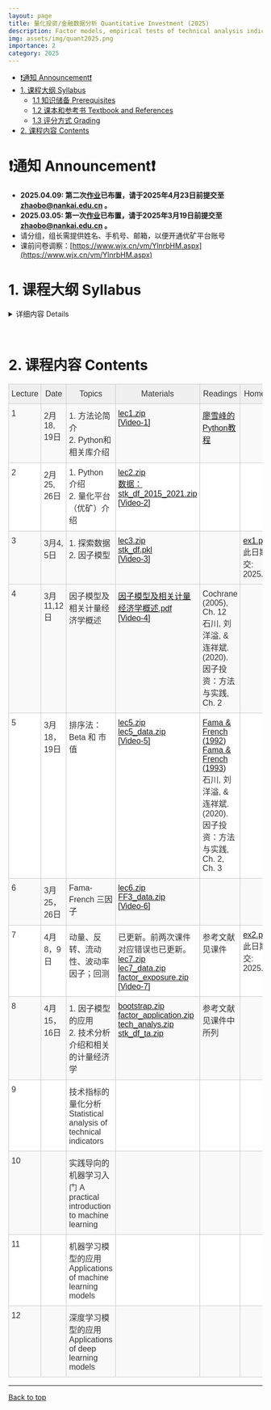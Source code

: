 ```yaml
---
layout: page
title: 量化投资/金融数据分析 Quantitative Investment (2025)
description: Factor models, empirical tests of technical analysis indicators, applications of machine learning techniques
img: assets/img/quant2025.png
importance: 2
category: 2025
---
```


- [❗️通知 Announcement❗️](#️通知-announcement️)
- [1. 课程大纲 Syllabus](#1-课程大纲-syllabus)
  - [1.1 知识储备 Prerequisites](#11-知识储备-prerequisites)
  - [1.2 课本和参考书 Textbook and References](#12-课本和参考书-textbook-and-references)
  - [1.3 评分方式 Grading](#13-评分方式-grading)
- [2. 课程内容 Contents](#2-课程内容-contents)

# ❗️通知 Announcement❗️
- **2025.04.09: 第二次[作业](/assets/courses/quant_2025/exercises/ex2.pdf)已布置，请于2025年4月23日前提交至 zhaobo@nankai.edu.cn 。**
- **2025.03.05: 第一次[作业](/assets/courses/quant_2025/exercises/ex1.pdf)已布置，请于2025年3月19日前提交至 zhaobo@nankai.edu.cn 。**
- 请分组，组长需提供姓名、手机号、邮箱，以便开通优矿平台账号
- 课前问卷调察：[https://www.wjx.cn/vm/YlnrbHM.aspx](https://www.wjx.cn/vm/YlnrbHM.aspx)


# 1. 课程大纲 Syllabus

<!-- &nbsp; -->

<details markdown="1">
  <summary> 详细内容 Details </summary>

这门课程在教学计划上有两个不同的名称：《量化投资》(学硕)，《金融数据分析和Python应用》(专硕)。主要讨论用数量方法探索金融数据以及构建交易策略。课程内容是应用导向的，但相关的理论也会有涉及。课程目标：掌握基本的工具以及用数据分析的思维方式。这门课主要包含以下内容：
- Python 基础以及数据处理相关库(numpy, pandas, sklearn, tensorflow, keras等)
- 因子模型
- 技术分析介绍以及统计检验
- 机器学习和深度学习在量化投资中的应用

这门课暂不包含高频数据(日内)策略，也不包含衍生品策略。主要的数据来源是中国A股市场股票数据

This is a course about constructing trading strategies by quantitative methods. The course is application oriented, but relevant theories will also be discussed. The course objective is to teach students basic tools and ways of exploring financial data so that quantitative (and perhaps winning) strategies can be constructed. The main contents are:
- introduction of Python basics and data science packages (numpy, pandas, sklearn, tensorflow, keras, etc.)
- construction of factor models
- introduction to technical analysis
- application of machine learning and deep learning methods

This course does not contain high-frequency (intraday) strategies, or strategies involving derivatives. Please refer to other courses provided by the school if these are what you need. Our main data is from A shares of China's stock markets.


## 1.1 知识储备 Prerequisites
应当知道基本的计量经济学(我们会进行简短的复习)。无需具备编程知识，所有的编程相关的内容都会在课程中介绍，但如果有编程经验更好。面对大量的编程应当有心理准备。

Students should know basic econometrics (I'll give short review lectures if necessary). Students must also be comfortable, or inclined to do lots of programming. No prior knowledge of programming is required, though it is surely a big plus if you have some experiences.

## 1.2 课本和参考书 Textbook and References
暂无课本。课件和相关资料会上传到这个网页，请每次上课前进行下载。我们采用的平台是[优矿](https://uqer.datayes.com/)，请至相关网页下载客户端。优矿有免费版但分配的计算资源很少，学院会提供一些共享账号。参考书目见下方。

There is no required textbook. Lecture notes will be uploaded here and please download the latest version before class. We'll be using [Uqer](https://uqer.datayes.com/), a quant platform, for retrieving data, programming and backtesting. Please download and install it on your laptop. The platform is not free, but we'll give you several shared accounts.

The following references are useful:
- Cochrane, John H., 2005, *Asset Pricing*. Revised edition. (Princeton University Press, Princeton, N.J).
- Bali, Turan G., Robert F. Engle, and Scott Murray, 2016, *Empirical Asset Pricing: The Cross Section of Stock Returns*. 1 edition. (Wiley).
- 石川, 刘洋溢, & 连祥斌. (2020). 因子投资：方法与实践. 电子工业出版社.
- Murphy, John J., 1999, *Technical Analysis of the Financial Markets: A Comprehensive Guide to Trading Methods and Applications*. (New York Institute of Finance, N.Y.).
- Grinold, Richard, and Ronald Kahn, 1999, *Active Portfolio Management: A Quantitative Approach for Producing Superior Returns and Controlling Risk*. 2 edition. (McGraw-Hill Education, New York).
- Geron, Aurelien, 2021, *Hands-on Machine Learning with Scikit-Learn, Keras, and TensorFlow*. 3rd Edition (O'Reilly).

## 1.3 评分方式 Grading
- 3次作业 (75%)
- 开放式项目 (25%)

- 3 homework exercises (75%)
- An open-ended project (25%)

**抄袭作业零容忍。抄袭他人作业可能会直接挂科。** 对于编程经验较少的同学来说，遇到困难是正常的。所有的代码我都会共享，只要仔细研读一定可以完成作业和考试。请相信自己。

**PLAGIARISM IS STRICTLY PROHIBITED. You may immediately fail the course if copy-pasting other's work.** It will be normal to meet obstacles during the course, especially for students with less exposure to programming. I'll share all relevant codes and you'll surely complete the course successfully if you read and try the provided codes with some care. Please trust yourself and hang on.

</details>

&nbsp;

# 2. 课程内容 Contents

<style type="text/css">
.tg  { 
    border-collapse:collapse;
    border-color:#ccc;
    border-spacing:0;
    width: 100%; /* Increase the width of the whole table */
    table-layout: auto; /* Adjusts based on content */
}
.tg td {
    background-color:#fff;
    border-color:#ccc;
    border-style:solid;
    border-width:1px;
    color:#333;
    font-family:Arial, sans-serif;
    font-size:16px;
    overflow:hidden;
    padding:10px 5px;
    word-break:normal;
}
.tg th {
    background-color:#f0f0f0;
    border-color:#ccc;
    border-style:solid;
    border-width:1px;
    color:#333;
    font-family:Arial, sans-serif;
    font-size:16px;
    font-weight:normal;
    overflow:hidden;
    padding:10px 5px;
    word-break:normal;
}
.tg .tg-v16d {
    background-color:#f9f9f9;
    border-color:#cccccc;
    text-align:left;
    vertical-align:top;
}
.tg .tg-65iu {
    border-color:#cccccc;
    text-align:left;
    vertical-align:top;
}
.tg .tg-o57c {
    border-color:#cccccc;
    text-align:center;
    vertical-align:top;
}
</style>
<table class="tg">
<colgroup>
<col style="width: 56px">
<col style="width: 114px">
<col style="width: 298px">
<col style="width: 108px">
<col style="width: 142px">
<col style="width: 78px">
</colgroup>
<thead>
  <tr>
    <th class="tg-o57c">Lecture</th>
    <th class="tg-o57c">Date</th>
    <th class="tg-o57c">Topics</th>
    <th class="tg-o57c">Materials</th>
    <th class="tg-o57c">Readings</th>
    <th class="tg-o57c">Homework</th>
  </tr>
</thead>
<tbody>
  <tr>
    <td class="tg-v16d">1</td>
    <td class="tg-v16d">2月18, 19日</td>
    <td class="tg-v16d">1. 方法论简介 <br>2. Python和相关库介绍 </td>
    <td class="tg-v16d">
    <a href="/assets/courses/quant_2025/lec1/lec1.zip" target="_blank" rel="noopener noreferrer">lec1.zip</a>
    <br>
    <a href="https://nankai.feishu.cn/minutes/obcns72ypxsgqt9iugm89hq9?from=from_copylink" target="_blank" rel="noopener noreferrer">[Video-1]</a>
    </td>
    <td class="tg-v16d">
    <a href="https://www.liaoxuefeng.com/wiki/1016959663602400" target="_blank" rel="noopener noreferrer">廖雪峰的Python教程</a>
    </td>
    <td class="tg-v16d"></td>
  </tr>
  <tr>
    <td class="tg-65iu">2</td>
    <td class="tg-65iu">2月25, 26日</td>
    <td class="tg-65iu">1. Python 介绍 <br> 2. 量化平台（优矿）介绍  </td>
    <td class="tg-65iu">
      <a href="/assets/courses/quant_2025/lec2/lec2.zip" target="_blank" rel="noopener noreferrer">lec2.zip</a> <br>
      <a href="https://nankai.feishu.cn/file/FAzXbMtEDo8zv6xpWCzcpdGmnlh" target="_blank" rel="noopener noreferrer">数据：stk_df_2015_2021.zip</a> <br>
      <a href="https://nankai.feishu.cn/minutes/obcnxzth348q11595elg3257?from=from_copylink" target="_blank" rel="noopener noreferrer">[Video-2]</a>
    </td>
    <td class="tg-65iu">
    </td>
    <td class="tg-65iu">
    </td>
  </tr>
  <tr>
    <td class="tg-v16d">3</td>
    <td class="tg-v16d">3月4, 5日 </td>
    <td class="tg-v16d">1. 探索数据  <br>
        2. 因子模型 </td>
    <td class="tg-v16d">
      <a href="/assets/courses/quant_2025/lec3/lec3.zip" target="_blank" rel="noopener noreferrer">lec3.zip</a> <br>
      <a href="https://nankai.feishu.cn/file/AaxRbBHc4oCUWZxZ4dvc2bNPnle?from=from_copylink" target="_blank" rel="noopener noreferrer">stk_df.pkl</a> <br>
      <a href="https://nankai.feishu.cn/minutes/obcn3s1b4i7u713i9h4w57v8?from=from_copylink" target="_blank" rel="noopener noreferrer">[Video-3]</a>
    </td>
    <td class="tg-v16d">
    </td>
    <td class="tg-v16d">
      <a href="/assets/courses/quant_2025/exercises/ex1.pdf" target="_blank" rel="noopener noreferrer">ex1.pdf</a> <br>
      此日期前提交: 2025.03.19
    </td>
  </tr>
  <tr>
    <td class="tg-v16d">4</td>
    <td class="tg-v16d">3月11,12日 </td>
    <td class="tg-v16d">
        因子模型及相关计量经济学概述 </td>
    <td class="tg-v16d">
      <a href="/assets/courses/quant_2025/lec4/因子模型及相关计量经济学概述.pdf" target="_blank" rel="noopener noreferrer">因子模型及相关计量经济学概述.pdf</a> <br>
      <a href="https://nankai.feishu.cn/minutes/obcn8lst14r156c8krge1gvm?from=from_copylink" target="_blank" rel="noopener noreferrer">[Video-4]</a>
    </td>
    <td class="tg-v16d">
      Cochrane (2005), Ch. 12 <br>
      石川, 刘洋溢, & 连祥斌. (2020). 因子投资：方法与实践, Ch. 2
    </td>
    <td class="tg-v16d">
    </td>
  </tr>
  <tr>
    <td class="tg-65iu">5</td>
    <td class="tg-65iu">3月18，19日 </td>
    <td class="tg-65iu"> 排序法：Beta 和 市值  </td>
    <td class="tg-65iu">
      <a href="/assets/courses/quant_2025/lec5/lec5.zip" target="_blank" rel="noopener noreferrer">lec5.zip</a> <br>
      <a href="https://nankai.feishu.cn/file/L4Bqbsvz8o2FATxVarmcSpeOnIh?from=from_copylink" target="_blank" rel="noopener noreferrer">lec5_data.zip</a> <br>
      <a href="https://nankai.feishu.cn/minutes/obcnde7h64gsztk6g7gcn335?from=from_copylink" target="_blank" rel="noopener noreferrer">[Video-5]</a>
    </td>
    <td class="tg-65iu">
       <a href="https://onlinelibrary.wiley.com/doi/full/10.1111/j.1540-6261.1992.tb04398.x" target="_blank" rel="noopener noreferrer">Fama & French (1992)</a> <br>
    <a href="https://www.sciencedirect.com/science/article/abs/pii/0304405X93900235" target="_blank" rel="noopener noreferrer">Fama & French (1993)</a> <br>
    石川, 刘洋溢, & 连祥斌. (2020). 因子投资：方法与实践, Ch. 2, Ch. 3
    </td>
    <td class="tg-65iu">
    </td>
  </tr>
  <tr>
    <td class="tg-v16d">6</td>
    <td class="tg-v16d">3月25，26日</td>
    <td class="tg-v16d"> Fama-French 三因子 </td>
    <td class="tg-v16d">
      <a href="/assets/courses/quant_2025/lec6/lec6.zip" target="_blank" rel="noopener noreferrer">lec6.zip</a> <br>
      <a href="https://nankai.feishu.cn/file/GUPobDpjdoBk2yx4dVvcV7JIn9g?from=from_copylink" target="_blank" rel="noopener noreferrer">FF3_data.zip</a> <br>
      <a href="https://nankai.feishu.cn/minutes/obcnh777y498f2zk174mg472?from=from_copylink" target="_blank" rel="noopener noreferrer">[Video-6]</a>
    </td>
    <td class="tg-v16d">
    </td>
    <td class="tg-v16d">
    </td>
  </tr>
  <tr>
    <td class="tg-65iu">7</td>
    <td class="tg-65iu">4月8，9日</td>
    <td class="tg-65iu">
    动量、反转、流动性、波动率因子；回测 <br>
    </td>
    <td class="tg-65iu">
        已更新。前两次课件对应错误也已更新。 <br>
        <a href="/assets/courses/quant_2025/lec7/lec7.zip" target="_blank" rel="noopener noreferrer">lec7.zip</a> <br>
        <a href="https://nankai.feishu.cn/file/X7kKbgiUGoqMx2x7149cprfrngh?from=from_copylink" target="_blank" rel="noopener noreferrer">lec7_data.zip</a> <br>
        <a href="https://nankai.feishu.cn/file/QHkYbXNaQoiDLgxVT7jcTnKRnDb?from=from_copylink" target="_blank" rel="noopener noreferrer">factor_exposure.zip</a> <br>
        <a href="https://nankai.feishu.cn/minutes/obcnrei3pp91972a244j6v47?from=from_copylink" target="_blank" rel="noopener noreferrer">[Video-7]</a>
    </td>
    <td class="tg-65iu">
    参考文献见课件
    </td>
    <td class="tg-65iu">
    <a href="/assets/courses/quant_2025/exercises/ex2.pdf" target="_blank" rel="noopener noreferrer">ex2.pdf</a> <br>
      此日期前提交: 2025.04.23
    </td>
  </tr>
  <tr>
    <td class="tg-v16d">8</td>
    <td class="tg-v16d">4月15，16日 </td>
    <td class="tg-v16d">
    1. 因子模型的应用 <br>
    2. 技术分析介绍和相关的计量经济学
    </td>
    <td class="tg-v16d">
    <a href="/assets/courses/quant_2025/lec8/bootstrap.zip" target="_blank" rel="noopener noreferrer">bootstrap.zip</a> <br>
    <a href="/assets/courses/quant_2025/lec8/factor_application.zip" target="_blank" rel="noopener noreferrer">factor_application.zip</a> <br>
    <a href="/assets/courses/quant_2025/lec8/tech_analys.zip" target="_blank" rel="noopener noreferrer">tech_analys.zip</a> <br>
    <a href="https://nankai.feishu.cn/file/J6ceb8hVNoNWqMxZrRocWYplnxg?from=from_copylink" target="_blank" rel="noopener noreferrer">stk_df_ta.zip</a> 
    </td>
    <td class="tg-v16d">
    参考文献见课件中所列
    </td>
    <td class="tg-v16d">
    </td>
  </tr>
  <tr>
    <td class="tg-65iu">9</td>
    <td class="tg-65iu"> </td>
    <td class="tg-65iu">
    技术指标的量化分析 Statistical analysis of technical indicators
    </td>
    <td class="tg-65iu">
    </td>
    <td class="tg-65iu">
    </td>
    <td class="tg-65iu">
    </td>
  </tr>
  <tr>
    <td class="tg-v16d">10</td>
    <td class="tg-v16d"> </td>
    <td class="tg-v16d">
    实践导向的机器学习入门 A practical introduction to machine learning 
    </td>
    <td class="tg-v16d">
    </td>
    <td class="tg-v16d">
    </td>
    <td class="tg-v16d"> </td>
  </tr>
  <tr>
    <td class="tg-65iu">11</td>
    <td class="tg-65iu"> </td>
    <td class="tg-65iu">
    机器学习模型的应用 Applications of machine learning models
    </td>
    <td class="tg-65iu">
    </td>
    <td class="tg-65iu">
    </td>
    <td class="tg-65iu"> </td>
  </tr>
  <tr>
    <td class="tg-v16d">12</td>
    <td class="tg-v16d"> </td>
    <td class="tg-v16d">
    深度学习模型的应用 Applications of deep learning models
    </td>
    <td class="tg-v16d">
    </td>
    <td class="tg-v16d">
    </td>
    <td class="tg-v16d"> </td>
  </tr>
  <!-- <tr>
    <td class="tg-65iu">12</td>
    <td class="tg-65iu"> </td>
    <td class="tg-65iu">
    课程总结/讲座 Summary/Guest lecture
    </td>
    <td class="tg-65iu">
    </td>
    <td class="tg-65iu">
    </td>
    <td class="tg-65iu"> </td>
  </tr> -->
</tbody>
</table>


-----
[Back to top](#)